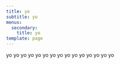 ```yaml
---
title: yo
subtitle: yo
menus:
  secondary:
    title: yo
template: page
---
```

yo yo yo yo yo yo yo yo yo yo yo yo yo yo yo
